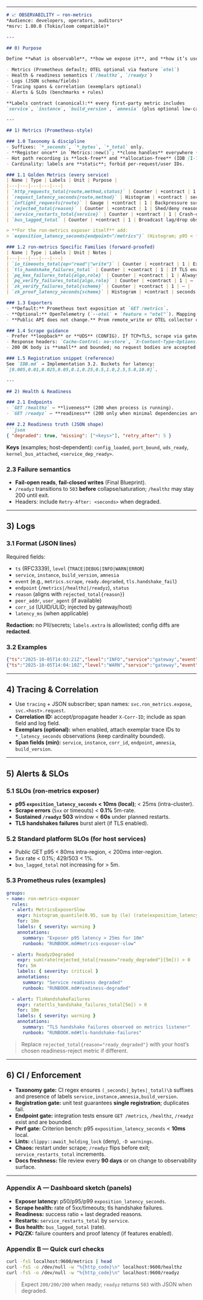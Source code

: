 
---

````markdown
# 📈 OBSERVABILITY — ron-metrics
*Audience: developers, operators, auditors*  
*msrv: 1.80.0 (Tokio/loom compatible)*

---

## 0) Purpose

Define **what is observable**, **how we expose it**, and **how it’s used** for:

- Metrics (Prometheus default; OTEL optional via feature `otel`)
- Health & readiness semantics (`/healthz`, `/readyz`)
- Logs (JSON schema/fields)
- Tracing spans & correlation (exemplars optional)
- Alerts & SLOs (benchmarks + rules)

**Labels contract (canonical):** every first-party metric includes  
`service`, `instance`, `build_version`, `amnesia` (plus optional low-cardinality `extra`).

---

## 1) Metrics (Prometheus-style)

### 1.0 Taxonomy & discipline
- Suffixes: `*_seconds`, `*_bytes`, `*_total` only.  
- **Register once** in `Metrics::new()`; **clone handles** everywhere (see `IDB.md` [I-3]).  
- Hot path recording is **lock-free** and **allocation-free** (IDB [I-12]).  
- Cardinality: labels are **static**; forbid per-request/user IDs.

### 1.1 Golden Metrics (every service)
| Name | Type | Labels | Unit | Purpose |
|---|---|---|---|---|
| `http_requests_total{route,method,status}` | Counter | +contract | 1 | Traffic/accounting |
| `request_latency_seconds{route,method}` | Histogram | +contract | seconds | p95/p99 latency |
| `inflight_requests{route}` | Gauge | +contract | 1 | Backpressure surface (or implied by semaphore) |
| `rejected_total{reason}` | Counter | +contract | 1 | Shed/deny reasons (quota/timeouts/method/body/cardinality) |
| `service_restarts_total{service}` | Counter | +contract | 1 | Crash-only observability |
| `bus_lagged_total` | Counter | +contract | 1 | Broadcast lag/drop observed |

> **For the ron-metrics exposer itself** add:  
> `exposition_latency_seconds{endpoint="/metrics"}` (Histogram; p95 < **10ms** local target).

### 1.2 ron-metrics Specific Families (forward-proofed)
| Name | Type | Labels | Unit | Notes |
|---|---|---|---|---|
| `io_timeouts_total{op="read"|"write"}` | Counter | +contract | 1 | Exposer I/O deadline hits |
| `tls_handshake_failures_total` | Counter | +contract | 1 | If TLS enabled |
| `pq_kex_failures_total{algo,role}` | Counter | +contract | 1 | Always registered; may be 0 |
| `pq_verify_failures_total{algo,role}` | Counter | +contract | 1 | — |
| `zk_verify_failures_total{scheme}` | Counter | +contract | 1 | — |
| `zk_proof_latency_seconds{scheme}` | Histogram | +contract | seconds | Pre-registered buckets |

### 1.3 Exporters
- **Default:** Prometheus text exposition at `GET /metrics`.  
- **Optional:** OpenTelemetry (`--otel` + `feature = "otel"`). Mapping stays 1:1 (Counter→Counter, Histogram→Histogram with unit `s`/`By`).  
- **Public API does not change.** Prom remote_write or OTEL collector choice is **deployment** concern.

### 1.4 Scrape guidance
- Prefer **loopback** or **UDS** (CONFIG). If TCP+TLS, scrape via gateway/sidecar.  
- Response headers: `Cache-Control: no-store`, `X-Content-Type-Options: nosniff`.  
- 200 OK body is **small** and bounded; no request bodies are accepted.

### 1.5 Registration snippet (reference)
See `IDB.md` → Implementation 3.2. Buckets for latency:  
`[0.005,0.01,0.025,0.05,0.1,0.25,0.5,1.0,2.5,5.0,10.0]`.

---

## 2) Health & Readiness

### 2.1 Endpoints
- `GET /healthz` — **liveness** (200 when process is running).  
- `GET /readyz` — **readiness** (200 only when minimal dependencies are up).

### 2.2 Readiness truth (JSON shape)
```json
{ "degraded": true, "missing": ["<keys>"], "retry_after": 5 }
````

**Keys** (examples; host-dependent): `config_loaded`, `port_bound`, `uds_ready`, `kernel_bus_attached`, `<service_dep_ready>`.

### 2.3 Failure semantics

* **Fail-open reads**, **fail-closed writes** (Final Blueprint).
* `/readyz` transitions to `503` **before** collapse/saturation; `/healthz` may stay 200 until exit.
* Headers: include `Retry-After: <seconds>` when degraded.

---

## 3) Logs

### 3.1 Format (JSON lines)

Required fields:

* `ts` (RFC3339), `level` (`TRACE|DEBUG|INFO|WARN|ERROR`)
* `service`, `instance`, `build_version`, `amnesia`
* `event` (e.g., `metrics.scrape`, `ready.degraded`, `tls.handshake_fail`)
* `endpoint` (`/metrics|/healthz|/readyz`), `status`
* `reason` (aligns with `rejected_total{reason}`)
* `peer_addr`, `user_agent` (if available)
* `corr_id` (UUID/ULID; injected by gateway/host)
* `latency_ms` (when applicable)

**Redaction:** no PII/secrets; `labels.extra` is allowlisted; config diffs are **redacted**.

### 3.2 Examples

```json
{"ts":"2025-10-05T14:03:21Z","level":"INFO","service":"gateway","event":"metrics.scrape","endpoint":"/metrics","status":200,"latency_ms":4,"peer_addr":"127.0.0.1:54122","build_version":"1.2.3+abc","instance":"edge-a1","amnesia":"on"}
{"ts":"2025-10-05T14:04:10Z","level":"WARN","service":"gateway","event":"ready.degraded","status":503,"reason":"dep:kernel_bus","missing":["kernel_bus_attached"],"retry_after":5}
```

---

## 4) Tracing & Correlation

* Use `tracing` + JSON subscriber; span names: `svc.ron_metrics.expose`, `svc.<host>.request`.
* **Correlation ID:** accept/propagate header `X-Corr-ID`; include as span field and log field.
* **Exemplars (optional):** when enabled, attach exemplar trace IDs to `*_latency_seconds` observations (keep cardinality bounded).
* **Span fields (min):** `service`, `instance`, `corr_id`, `endpoint`, `amnesia`, `build_version`.

---

## 5) Alerts & SLOs

### 5.1 SLOs (ron-metrics exposer)

* **p95 `exposition_latency_seconds` < 10ms (local)**; < 25ms (intra-cluster).
* **Scrape errors** (`5xx` or timeouts) < **0.1%** 5m-rate.
* **Sustained `/readyz` 503** window < **60s** under planned restarts.
* **TLS handshakes failures** burst alert (if TLS enabled).

### 5.2 Standard platform SLOs (for host services)

* Public GET p95 < 80ms intra-region, < 200ms inter-region.
* 5xx rate < 0.1%; 429/503 < 1%.
* `bus_lagged_total` not increasing for > 5m.

### 5.3 Prometheus rules (examples)

```yaml
groups:
- name: ron-metrics-exposer
  rules:
  - alert: MetricsExposerSlow
    expr: histogram_quantile(0.95, sum by (le) (rate(exposition_latency_seconds_bucket[5m]))) > 0.025
    for: 10m
    labels: { severity: warning }
    annotations:
      summary: "Exposer p95 latency > 25ms for 10m"
      runbook: "RUNBOOK.md#metrics-exposer-slow"

  - alert: ReadyzDegraded
    expr: sum(rate(rejected_total{reason="ready_degraded"}[5m])) > 0
    for: 5m
    labels: { severity: critical }
    annotations:
      summary: "Service readiness degraded"
      runbook: "RUNBOOK.md#readiness-degraded"

  - alert: TlsHandshakeFailures
    expr: rate(tls_handshake_failures_total[5m]) > 0
    for: 10m
    labels: { severity: warning }
    annotations:
      summary: "TLS handshake failures observed on metrics listener"
      runbook: "RUNBOOK.md#tls-handshake-failures"
```

> Replace `rejected_total{reason="ready_degraded"}` with your host’s chosen readiness-reject metric if different.

---

## 6) CI / Enforcement

* **Taxonomy gate:** CI regex ensures `(_seconds|_bytes|_total)\b` suffixes and presence of labels `service,instance,amnesia,build_version`.
* **Registration gate:** unit test guarantees **single registration**; duplicates fail.
* **Endpoint gate:** integration tests ensure `GET /metrics`, `/healthz`, `/readyz` exist and are bounded.
* **Perf gate:** Criterion bench: p95 `exposition_latency_seconds` < **10ms** local.
* **Lints:** `clippy::await_holding_lock` (deny), `-D warnings`.
* **Chaos:** restart under scrape; `/readyz` flips before exit; `service_restarts_total` increments.
* **Docs freshness:** file review every **90 days** or on change to observability surface.

---

### Appendix A — Dashboard sketch (panels)

* **Exposer latency:** p50/p95/p99 `exposition_latency_seconds`.
* **Scrape health:** rate of 5xx/timeouts; tls handshake failures.
* **Readiness:** success ratio + last degraded reasons.
* **Restarts:** `service_restarts_total` by `service`.
* **Bus health:** `bus_lagged_total` (rate).
* **PQ/ZK:** failure counters and proof latency (if features enabled).

### Appendix B — Quick curl checks

```bash
curl -fsS localhost:9600/metrics | head
curl -fsS -o /dev/null -w "%{http_code}\n" localhost:9600/healthz
curl -fsS -o /dev/null -w "%{http_code}\n" localhost:9600/readyz
```

> Expect `200/200/200` when ready; `readyz` returns `503` with JSON when degraded.

```
```
